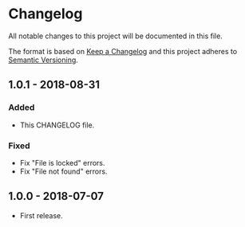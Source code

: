 # Changelog
All notable changes to this project will be documented in this file.

The format is based on [Keep a Changelog](http://keepachangelog.com/en/1.0.0/)
and this project adheres to [Semantic Versioning](http://semver.org/spec/v2.0.0.html).

## 1.0.1 - 2018-08-31
### Added
- This CHANGELOG file.

### Fixed
- Fix "File is locked" errors.
- Fix "File not found" errors.

## 1.0.0 - 2018-07-07
- First release.